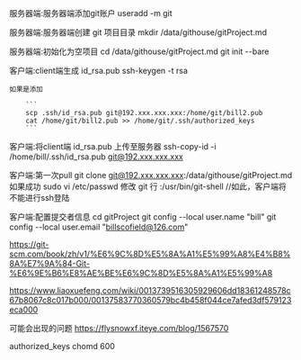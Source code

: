服务器端:服务器端添加git账户
    useradd -m git
    
服务器端:服务器端创建 git 项目目录
    mkdir /data/githouse/gitProject.md

服务器端:初始化为空项目
    cd /data/githouse/gitProject.md
    git init --bare
    
客户端:client端生成 id_rsa.pub
    ssh-keygen -t rsa

    如果是添加
        
        ```
        scp .ssh/id_rsa.pub git@192.xxx.xxx.xxx:/home/git/bill2.pub
        cat /home/git/bill2.pub >> /home/git/.ssh/authorized_keys
        ```

客户端:将client端 id_rsa.pub 上传至服务器
    ssh-copy-id -i /home/bill/.ssh/id_rsa.pub git@192.xxx.xxx.xxx

客户端:第一次pull
    git clone git@192.xxx.xxx.xxx:/data/githouse/gitProject.md
    如果成功
    sudo vi /etc/passwd 修改 git 行  :/usr/bin/git-shell    //如此，客户端将不能进行ssh登陆

客户端:配置提交者信息
    cd gitProject
    git config --local user.name "bill"
    git config --local user.email "billscofield@126.com"


https://git-scm.com/book/zh/v1/%E6%9C%8D%E5%8A%A1%E5%99%A8%E4%B8%8A%E7%9A%84-Git-%E6%9E%B6%E8%AE%BE%E6%9C%8D%E5%8A%A1%E5%99%A8

https://www.liaoxuefeng.com/wiki/0013739516305929606dd18361248578c67b8067c8c017b000/00137583770360579bc4b458f044ce7afed3df579123eca000


可能会出现的问题
    https://flysnowxf.iteye.com/blog/1567570



authorized_keys   chomd 600
